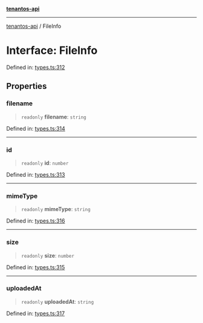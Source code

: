 [**tenantos-api**](../README.md)

***

[tenantos-api](../globals.md) / FileInfo

# Interface: FileInfo

Defined in: [types.ts:312](https://github.com/shadmanZero/tenantos-api/blob/5456fdea44f46a63455944d4982f5327cbeb3156/src/types.ts#L312)

## Properties

### filename

> `readonly` **filename**: `string`

Defined in: [types.ts:314](https://github.com/shadmanZero/tenantos-api/blob/5456fdea44f46a63455944d4982f5327cbeb3156/src/types.ts#L314)

***

### id

> `readonly` **id**: `number`

Defined in: [types.ts:313](https://github.com/shadmanZero/tenantos-api/blob/5456fdea44f46a63455944d4982f5327cbeb3156/src/types.ts#L313)

***

### mimeType

> `readonly` **mimeType**: `string`

Defined in: [types.ts:316](https://github.com/shadmanZero/tenantos-api/blob/5456fdea44f46a63455944d4982f5327cbeb3156/src/types.ts#L316)

***

### size

> `readonly` **size**: `number`

Defined in: [types.ts:315](https://github.com/shadmanZero/tenantos-api/blob/5456fdea44f46a63455944d4982f5327cbeb3156/src/types.ts#L315)

***

### uploadedAt

> `readonly` **uploadedAt**: `string`

Defined in: [types.ts:317](https://github.com/shadmanZero/tenantos-api/blob/5456fdea44f46a63455944d4982f5327cbeb3156/src/types.ts#L317)
